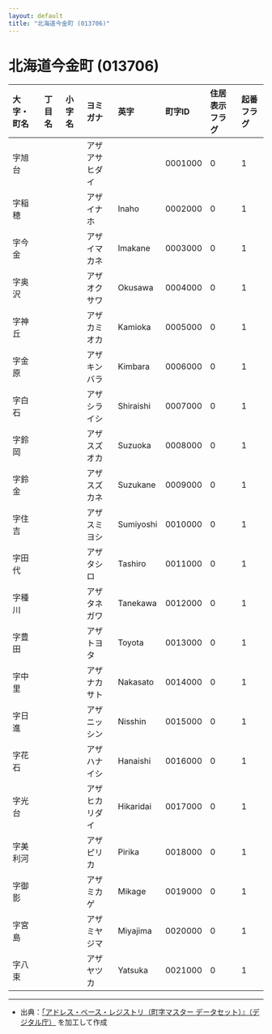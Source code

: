 ```yaml
---
layout: default
title: "北海道今金町 (013706)"
---
```


# 北海道今金町 (013706)

| 大字・町名 | 丁目名 | 小字名 | ヨミガナ | 英字 | 町字ID | 住居表示フラグ | 起番フラグ |
|:---|:---|:---|:---|:---|:---|:---|:---|
| 字旭台 |  |  | アザアサヒダイ |  | 0001000 | 0 | 1 |
| 字稲穂 |  |  | アザイナホ | Inaho | 0002000 | 0 | 1 |
| 字今金 |  |  | アザイマカネ | Imakane | 0003000 | 0 | 1 |
| 字奥沢 |  |  | アザオクサワ | Okusawa | 0004000 | 0 | 1 |
| 字神丘 |  |  | アザカミオカ | Kamioka | 0005000 | 0 | 1 |
| 字金原 |  |  | アザキンバラ | Kimbara | 0006000 | 0 | 1 |
| 字白石 |  |  | アザシライシ | Shiraishi | 0007000 | 0 | 1 |
| 字鈴岡 |  |  | アザスズオカ | Suzuoka | 0008000 | 0 | 1 |
| 字鈴金 |  |  | アザスズカネ | Suzukane | 0009000 | 0 | 1 |
| 字住吉 |  |  | アザスミヨシ | Sumiyoshi | 0010000 | 0 | 1 |
| 字田代 |  |  | アザタシロ | Tashiro | 0011000 | 0 | 1 |
| 字種川 |  |  | アザタネガワ | Tanekawa | 0012000 | 0 | 1 |
| 字豊田 |  |  | アザトヨタ | Toyota | 0013000 | 0 | 1 |
| 字中里 |  |  | アザナカサト | Nakasato | 0014000 | 0 | 1 |
| 字日進 |  |  | アザニッシン | Nisshin | 0015000 | 0 | 1 |
| 字花石 |  |  | アザハナイシ | Hanaishi | 0016000 | 0 | 1 |
| 字光台 |  |  | アザヒカリダイ | Hikaridai | 0017000 | 0 | 1 |
| 字美利河 |  |  | アザピリカ | Pirika | 0018000 | 0 | 1 |
| 字御影 |  |  | アザミカゲ | Mikage | 0019000 | 0 | 1 |
| 字宮島 |  |  | アザミヤジマ | Miyajima | 0020000 | 0 | 1 |
| 字八束 |  |  | アザヤツカ | Yatsuka | 0021000 | 0 | 1 |

---

- 出典：[「アドレス・ベース・レジストリ（町字マスター データセット）』（デジタル庁）](https://www.digital.go.jp/policies/base_registry_address/) を加工して作成